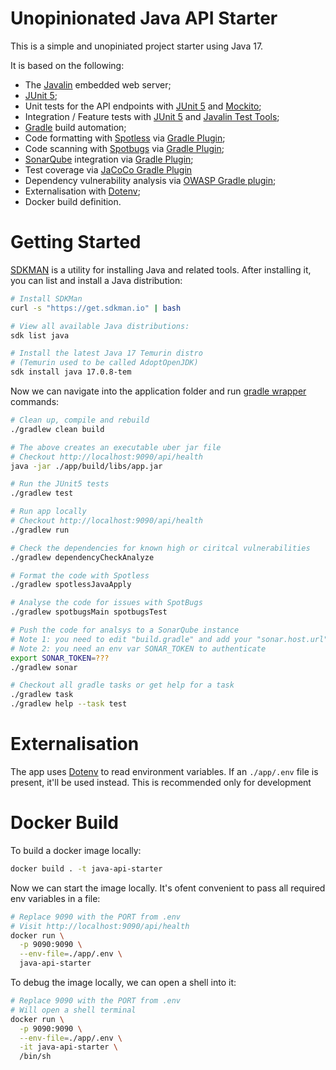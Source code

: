 # Unopinionated Java API Starter

This is a simple and unopiniated project starter using Java 17.

It is based on the following:
- The [Javalin](https://javalin.io/) embedded web server;
- [JUnit 5](https://junit.org/junit5/);
- Unit tests for the API endpoints with [JUnit 5](https://junit.org/junit5/) and [Mockito](https://site.mockito.org/);
- Integration / Feature tests with [JUnit 5](https://junit.org/junit5/) and [Javalin Test Tools](https://mvnrepository.com/artifact/io.javalin/javalin-testtools);
- [Gradle](https://gradle.org/) build automation;
- Code formatting with [Spotless](https://github.com/diffplug/spotless) via [Gradle Plugin](https://github.com/diffplug/spotless);
- Code scanning with [Spotbugs](https://spotbugs.github.io/) via [Gradle Plugin](https://github.com/spotbugs/spotbugs-gradle-plugin);
- [SonarQube](https://www.sonarsource.com/products/sonarqube/) integration via [Gradle Plugin](https://docs.sonarsource.com/sonarqube/latest/analyzing-source-code/scanners/sonarscanner-for-gradle/);
- Test coverage via [JaCoCo Gradle Plugin](https://docs.gradle.org/current/userguide/jacoco_plugin.html)
- Dependency vulnerability analysis via [OWASP Gradle plugin](https://plugins.gradle.org/plugin/org.owasp.dependencycheck);
- Externalisation with [Dotenv](https://github.com/cdimascio/dotenv-java);
- Docker build definition.


# Getting Started

[SDKMAN](https://sdkman.io/) is a utility for installing Java and related tools. After installing it, you can list and install a Java distribution:

```bash
# Install SDKMan
curl -s "https://get.sdkman.io" | bash

# View all available Java distributions:
sdk list java

# Install the latest Java 17 Temurin distro
# (Temurin used to be called AdoptOpenJDK)
sdk install java 17.0.8-tem
```

Now we can navigate into the application folder and run 
[gradle wrapper](https://docs.gradle.org/current/userguide/gradle_wrapper.html) commands:

```bash
# Clean up, compile and rebuild
./gradlew clean build

# The above creates an executable uber jar file
# Checkout http://localhost:9090/api/health
java -jar ./app/build/libs/app.jar

# Run the JUnit5 tests
./gradlew test

# Run app locally
# Checkout http://localhost:9090/api/health
./gradlew run

# Check the dependencies for known high or ciritcal vulnerabilities
./gradlew dependencyCheckAnalyze

# Format the code with Spotless
./gradlew spotlessJavaApply

# Analyse the code for issues with SpotBugs
./gradlew spotbugsMain spotbugsTest

# Push the code for analsys to a SonarQube instance
# Note 1: you need to edit "build.gradle" and add your "sonar.host.url"
# Note 2: you need an env var SONAR_TOKEN to authenticate
export SONAR_TOKEN=???
./gradlew sonar

# Checkout all gradle tasks or get help for a task
./gradlew task
./gradlew help --task test
```

# Externalisation

The app uses [Dotenv](https://github.com/cdimascio/dotenv-java)
to read environment variables. 
If an `./app/.env` file is present, it'll be used instead. 
This is recommended only for development

# Docker Build

To build a docker image locally:

```bash
docker build . -t java-api-starter
```

Now we can start the image locally. It's ofent convenient to 
pass all required env variables in a file:

``` bash
# Replace 9090 with the PORT from .env
# Visit http://localhost:9090/api/health
docker run \
  -p 9090:9090 \
  --env-file=./app/.env \
  java-api-starter
```

To debug the image locally, we can open a shell into it:

```bash
# Replace 9090 with the PORT from .env
# Will open a shell terminal
docker run \
  -p 9090:9090 \
  --env-file=./app/.env \
  -it java-api-starter \
  /bin/sh

```
